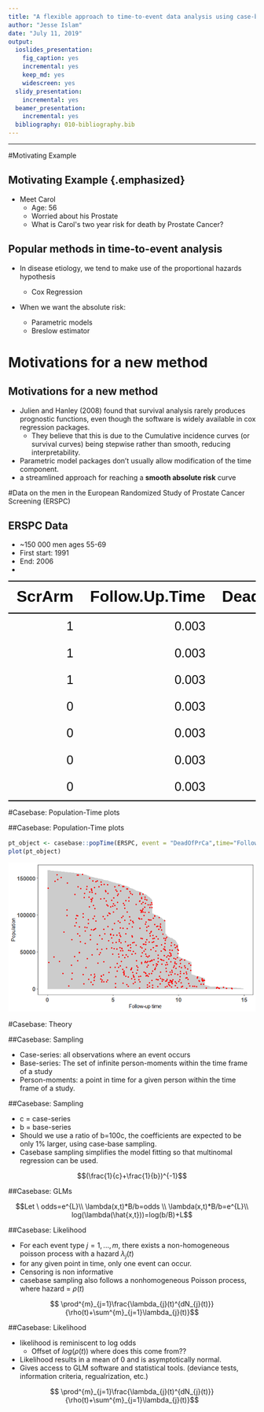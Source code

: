 ```yaml
---
title: "A flexible approach to time-to-event data analysis using case-base sampling"
author: "Jesse Islam"
date: "July 11, 2019"
output:
  ioslides_presentation:
    fig_caption: yes
    incremental: yes
    keep_md: yes
    widescreen: yes
  slidy_presentation:
    incremental: yes
  beamer_presentation:
    incremental: yes
  bibliography: 010-bibliography.bib
---
```





--- 

#Motivating Example

## Motivating Example {.emphasized}
* Meet Carol
    * Age: 56
    * Worried about his Prostate
    * What is Carol's two year risk for death by Prostate Cancer?

## Popular methods in time-to-event analysis 

* In disease etiology, we tend to make use of the proportional hazards hypothesis 
    * Cox Regression

* When we want the absolute risk:
    * Parametric models
    * Breslow estimator

# Motivations for a new method
## Motivations for a new method
 *  Julien and Hanley (2008) found that survival analysis rarely produces prognostic functions, even though the software is widely available in cox regression packages.
     * They believe that this is due to the Cumulative incidence curves (or survival curves) being stepwise rather than smooth, reducing interpretability.
 * Parametric model packages don’t usually allow modification of the time component.
 * a streamlined approach for reaching a **smooth absolute risk** curve


#Data on the men in the European Randomized Study of Prostate Cancer Screening (ERSPC)

## ERSPC Data

* ~150 000 men ages 55-69
* First start: 1991
* End: 2006 
*
<!--html_preserve--><div class="tabwid"><table style='border-collapse:collapse;'><thead><tr><td style="width:54px;height:18px;background-color:transparent;vertical-align: middle;transform: rotate(0deg);border-bottom: 2px solid rgba(0, 0, 0, 1.00);border-top: 2px solid rgba(0, 0, 0, 1.00);border-left: 0 solid rgba(0, 0, 0, 1.00);border-right: 0 solid rgba(0, 0, 0, 1.00);margin-bottom:0;margin-top:0;margin-left:0;margin-right:0;"><p style="margin:0;text-align:right;border-bottom: 0 solid rgba(0, 0, 0, 1.00);border-top: 0 solid rgba(0, 0, 0, 1.00);border-left: 0 solid rgba(0, 0, 0, 1.00);border-right: 0 solid rgba(0, 0, 0, 1.00);padding-bottom:10px;padding-top:10px;padding-left:10px;padding-right:10px;background-color:transparent;"><span style="font-family:'Arial';font-size:32px;font-weight:bold;font-style:normal;text-decoration:none;color:rgba(17, 17, 17, 1.00);background-color:transparent;">ScrArm</span></p></td><td style="width:54px;height:18px;background-color:transparent;vertical-align: middle;transform: rotate(0deg);border-bottom: 2px solid rgba(0, 0, 0, 1.00);border-top: 2px solid rgba(0, 0, 0, 1.00);border-left: 0 solid rgba(0, 0, 0, 1.00);border-right: 0 solid rgba(0, 0, 0, 1.00);margin-bottom:0;margin-top:0;margin-left:0;margin-right:0;"><p style="margin:0;text-align:right;border-bottom: 0 solid rgba(0, 0, 0, 1.00);border-top: 0 solid rgba(0, 0, 0, 1.00);border-left: 0 solid rgba(0, 0, 0, 1.00);border-right: 0 solid rgba(0, 0, 0, 1.00);padding-bottom:10px;padding-top:10px;padding-left:10px;padding-right:10px;background-color:transparent;"><span style="font-family:'Arial';font-size:32px;font-weight:bold;font-style:normal;text-decoration:none;color:rgba(17, 17, 17, 1.00);background-color:transparent;">Follow.Up.Time</span></p></td><td style="width:54px;height:18px;background-color:transparent;vertical-align: middle;transform: rotate(0deg);border-bottom: 2px solid rgba(0, 0, 0, 1.00);border-top: 2px solid rgba(0, 0, 0, 1.00);border-left: 0 solid rgba(0, 0, 0, 1.00);border-right: 0 solid rgba(0, 0, 0, 1.00);margin-bottom:0;margin-top:0;margin-left:0;margin-right:0;"><p style="margin:0;text-align:right;border-bottom: 0 solid rgba(0, 0, 0, 1.00);border-top: 0 solid rgba(0, 0, 0, 1.00);border-left: 0 solid rgba(0, 0, 0, 1.00);border-right: 0 solid rgba(0, 0, 0, 1.00);padding-bottom:10px;padding-top:10px;padding-left:10px;padding-right:10px;background-color:transparent;"><span style="font-family:'Arial';font-size:32px;font-weight:bold;font-style:normal;text-decoration:none;color:rgba(17, 17, 17, 1.00);background-color:transparent;">DeadOfPrCa</span></p></td></tr></thead><tbody><tr><td style="width:54px;height:18px;background-color:transparent;vertical-align: middle;transform: rotate(0deg);border-bottom: 0 solid rgba(0, 0, 0, 1.00);border-top: 0 solid rgba(0, 0, 0, 1.00);border-left: 0 solid rgba(0, 0, 0, 1.00);border-right: 0 solid rgba(0, 0, 0, 1.00);margin-bottom:0;margin-top:0;margin-left:0;margin-right:0;"><p style="margin:0;text-align:right;border-bottom: 0 solid rgba(0, 0, 0, 1.00);border-top: 0 solid rgba(0, 0, 0, 1.00);border-left: 0 solid rgba(0, 0, 0, 1.00);border-right: 0 solid rgba(0, 0, 0, 1.00);padding-bottom:10px;padding-top:10px;padding-left:10px;padding-right:10px;background-color:transparent;"><span style="font-family:'Arial';font-size:25px;font-weight:normal;font-style:normal;text-decoration:none;color:rgba(17, 17, 17, 1.00);background-color:transparent;">1</span></p></td><td style="width:54px;height:18px;background-color:transparent;vertical-align: middle;transform: rotate(0deg);border-bottom: 0 solid rgba(0, 0, 0, 1.00);border-top: 0 solid rgba(0, 0, 0, 1.00);border-left: 0 solid rgba(0, 0, 0, 1.00);border-right: 0 solid rgba(0, 0, 0, 1.00);margin-bottom:0;margin-top:0;margin-left:0;margin-right:0;"><p style="margin:0;text-align:right;border-bottom: 0 solid rgba(0, 0, 0, 1.00);border-top: 0 solid rgba(0, 0, 0, 1.00);border-left: 0 solid rgba(0, 0, 0, 1.00);border-right: 0 solid rgba(0, 0, 0, 1.00);padding-bottom:10px;padding-top:10px;padding-left:10px;padding-right:10px;background-color:transparent;"><span style="font-family:'Arial';font-size:25px;font-weight:normal;font-style:normal;text-decoration:none;color:rgba(17, 17, 17, 1.00);background-color:transparent;">0.003</span></p></td><td style="width:54px;height:18px;background-color:transparent;vertical-align: middle;transform: rotate(0deg);border-bottom: 0 solid rgba(0, 0, 0, 1.00);border-top: 0 solid rgba(0, 0, 0, 1.00);border-left: 0 solid rgba(0, 0, 0, 1.00);border-right: 0 solid rgba(0, 0, 0, 1.00);margin-bottom:0;margin-top:0;margin-left:0;margin-right:0;"><p style="margin:0;text-align:right;border-bottom: 0 solid rgba(0, 0, 0, 1.00);border-top: 0 solid rgba(0, 0, 0, 1.00);border-left: 0 solid rgba(0, 0, 0, 1.00);border-right: 0 solid rgba(0, 0, 0, 1.00);padding-bottom:10px;padding-top:10px;padding-left:10px;padding-right:10px;background-color:transparent;"><span style="font-family:'Arial';font-size:25px;font-weight:normal;font-style:normal;text-decoration:none;color:rgba(17, 17, 17, 1.00);background-color:transparent;">0</span></p></td></tr><tr><td style="width:54px;height:18px;background-color:transparent;vertical-align: middle;transform: rotate(0deg);border-bottom: 0 solid rgba(0, 0, 0, 1.00);border-top: 0 solid rgba(0, 0, 0, 1.00);border-left: 0 solid rgba(0, 0, 0, 1.00);border-right: 0 solid rgba(0, 0, 0, 1.00);margin-bottom:0;margin-top:0;margin-left:0;margin-right:0;"><p style="margin:0;text-align:right;border-bottom: 0 solid rgba(0, 0, 0, 1.00);border-top: 0 solid rgba(0, 0, 0, 1.00);border-left: 0 solid rgba(0, 0, 0, 1.00);border-right: 0 solid rgba(0, 0, 0, 1.00);padding-bottom:10px;padding-top:10px;padding-left:10px;padding-right:10px;background-color:transparent;"><span style="font-family:'Arial';font-size:25px;font-weight:normal;font-style:normal;text-decoration:none;color:rgba(17, 17, 17, 1.00);background-color:transparent;">1</span></p></td><td style="width:54px;height:18px;background-color:transparent;vertical-align: middle;transform: rotate(0deg);border-bottom: 0 solid rgba(0, 0, 0, 1.00);border-top: 0 solid rgba(0, 0, 0, 1.00);border-left: 0 solid rgba(0, 0, 0, 1.00);border-right: 0 solid rgba(0, 0, 0, 1.00);margin-bottom:0;margin-top:0;margin-left:0;margin-right:0;"><p style="margin:0;text-align:right;border-bottom: 0 solid rgba(0, 0, 0, 1.00);border-top: 0 solid rgba(0, 0, 0, 1.00);border-left: 0 solid rgba(0, 0, 0, 1.00);border-right: 0 solid rgba(0, 0, 0, 1.00);padding-bottom:10px;padding-top:10px;padding-left:10px;padding-right:10px;background-color:transparent;"><span style="font-family:'Arial';font-size:25px;font-weight:normal;font-style:normal;text-decoration:none;color:rgba(17, 17, 17, 1.00);background-color:transparent;">0.003</span></p></td><td style="width:54px;height:18px;background-color:transparent;vertical-align: middle;transform: rotate(0deg);border-bottom: 0 solid rgba(0, 0, 0, 1.00);border-top: 0 solid rgba(0, 0, 0, 1.00);border-left: 0 solid rgba(0, 0, 0, 1.00);border-right: 0 solid rgba(0, 0, 0, 1.00);margin-bottom:0;margin-top:0;margin-left:0;margin-right:0;"><p style="margin:0;text-align:right;border-bottom: 0 solid rgba(0, 0, 0, 1.00);border-top: 0 solid rgba(0, 0, 0, 1.00);border-left: 0 solid rgba(0, 0, 0, 1.00);border-right: 0 solid rgba(0, 0, 0, 1.00);padding-bottom:10px;padding-top:10px;padding-left:10px;padding-right:10px;background-color:transparent;"><span style="font-family:'Arial';font-size:25px;font-weight:normal;font-style:normal;text-decoration:none;color:rgba(17, 17, 17, 1.00);background-color:transparent;">0</span></p></td></tr><tr><td style="width:54px;height:18px;background-color:transparent;vertical-align: middle;transform: rotate(0deg);border-bottom: 0 solid rgba(0, 0, 0, 1.00);border-top: 0 solid rgba(0, 0, 0, 1.00);border-left: 0 solid rgba(0, 0, 0, 1.00);border-right: 0 solid rgba(0, 0, 0, 1.00);margin-bottom:0;margin-top:0;margin-left:0;margin-right:0;"><p style="margin:0;text-align:right;border-bottom: 0 solid rgba(0, 0, 0, 1.00);border-top: 0 solid rgba(0, 0, 0, 1.00);border-left: 0 solid rgba(0, 0, 0, 1.00);border-right: 0 solid rgba(0, 0, 0, 1.00);padding-bottom:10px;padding-top:10px;padding-left:10px;padding-right:10px;background-color:transparent;"><span style="font-family:'Arial';font-size:25px;font-weight:normal;font-style:normal;text-decoration:none;color:rgba(17, 17, 17, 1.00);background-color:transparent;">1</span></p></td><td style="width:54px;height:18px;background-color:transparent;vertical-align: middle;transform: rotate(0deg);border-bottom: 0 solid rgba(0, 0, 0, 1.00);border-top: 0 solid rgba(0, 0, 0, 1.00);border-left: 0 solid rgba(0, 0, 0, 1.00);border-right: 0 solid rgba(0, 0, 0, 1.00);margin-bottom:0;margin-top:0;margin-left:0;margin-right:0;"><p style="margin:0;text-align:right;border-bottom: 0 solid rgba(0, 0, 0, 1.00);border-top: 0 solid rgba(0, 0, 0, 1.00);border-left: 0 solid rgba(0, 0, 0, 1.00);border-right: 0 solid rgba(0, 0, 0, 1.00);padding-bottom:10px;padding-top:10px;padding-left:10px;padding-right:10px;background-color:transparent;"><span style="font-family:'Arial';font-size:25px;font-weight:normal;font-style:normal;text-decoration:none;color:rgba(17, 17, 17, 1.00);background-color:transparent;">0.003</span></p></td><td style="width:54px;height:18px;background-color:transparent;vertical-align: middle;transform: rotate(0deg);border-bottom: 0 solid rgba(0, 0, 0, 1.00);border-top: 0 solid rgba(0, 0, 0, 1.00);border-left: 0 solid rgba(0, 0, 0, 1.00);border-right: 0 solid rgba(0, 0, 0, 1.00);margin-bottom:0;margin-top:0;margin-left:0;margin-right:0;"><p style="margin:0;text-align:right;border-bottom: 0 solid rgba(0, 0, 0, 1.00);border-top: 0 solid rgba(0, 0, 0, 1.00);border-left: 0 solid rgba(0, 0, 0, 1.00);border-right: 0 solid rgba(0, 0, 0, 1.00);padding-bottom:10px;padding-top:10px;padding-left:10px;padding-right:10px;background-color:transparent;"><span style="font-family:'Arial';font-size:25px;font-weight:normal;font-style:normal;text-decoration:none;color:rgba(17, 17, 17, 1.00);background-color:transparent;">0</span></p></td></tr><tr><td style="width:54px;height:18px;background-color:transparent;vertical-align: middle;transform: rotate(0deg);border-bottom: 0 solid rgba(0, 0, 0, 1.00);border-top: 0 solid rgba(0, 0, 0, 1.00);border-left: 0 solid rgba(0, 0, 0, 1.00);border-right: 0 solid rgba(0, 0, 0, 1.00);margin-bottom:0;margin-top:0;margin-left:0;margin-right:0;"><p style="margin:0;text-align:right;border-bottom: 0 solid rgba(0, 0, 0, 1.00);border-top: 0 solid rgba(0, 0, 0, 1.00);border-left: 0 solid rgba(0, 0, 0, 1.00);border-right: 0 solid rgba(0, 0, 0, 1.00);padding-bottom:10px;padding-top:10px;padding-left:10px;padding-right:10px;background-color:transparent;"><span style="font-family:'Arial';font-size:25px;font-weight:normal;font-style:normal;text-decoration:none;color:rgba(17, 17, 17, 1.00);background-color:transparent;">0</span></p></td><td style="width:54px;height:18px;background-color:transparent;vertical-align: middle;transform: rotate(0deg);border-bottom: 0 solid rgba(0, 0, 0, 1.00);border-top: 0 solid rgba(0, 0, 0, 1.00);border-left: 0 solid rgba(0, 0, 0, 1.00);border-right: 0 solid rgba(0, 0, 0, 1.00);margin-bottom:0;margin-top:0;margin-left:0;margin-right:0;"><p style="margin:0;text-align:right;border-bottom: 0 solid rgba(0, 0, 0, 1.00);border-top: 0 solid rgba(0, 0, 0, 1.00);border-left: 0 solid rgba(0, 0, 0, 1.00);border-right: 0 solid rgba(0, 0, 0, 1.00);padding-bottom:10px;padding-top:10px;padding-left:10px;padding-right:10px;background-color:transparent;"><span style="font-family:'Arial';font-size:25px;font-weight:normal;font-style:normal;text-decoration:none;color:rgba(17, 17, 17, 1.00);background-color:transparent;">0.003</span></p></td><td style="width:54px;height:18px;background-color:transparent;vertical-align: middle;transform: rotate(0deg);border-bottom: 0 solid rgba(0, 0, 0, 1.00);border-top: 0 solid rgba(0, 0, 0, 1.00);border-left: 0 solid rgba(0, 0, 0, 1.00);border-right: 0 solid rgba(0, 0, 0, 1.00);margin-bottom:0;margin-top:0;margin-left:0;margin-right:0;"><p style="margin:0;text-align:right;border-bottom: 0 solid rgba(0, 0, 0, 1.00);border-top: 0 solid rgba(0, 0, 0, 1.00);border-left: 0 solid rgba(0, 0, 0, 1.00);border-right: 0 solid rgba(0, 0, 0, 1.00);padding-bottom:10px;padding-top:10px;padding-left:10px;padding-right:10px;background-color:transparent;"><span style="font-family:'Arial';font-size:25px;font-weight:normal;font-style:normal;text-decoration:none;color:rgba(17, 17, 17, 1.00);background-color:transparent;">0</span></p></td></tr><tr><td style="width:54px;height:18px;background-color:transparent;vertical-align: middle;transform: rotate(0deg);border-bottom: 0 solid rgba(0, 0, 0, 1.00);border-top: 0 solid rgba(0, 0, 0, 1.00);border-left: 0 solid rgba(0, 0, 0, 1.00);border-right: 0 solid rgba(0, 0, 0, 1.00);margin-bottom:0;margin-top:0;margin-left:0;margin-right:0;"><p style="margin:0;text-align:right;border-bottom: 0 solid rgba(0, 0, 0, 1.00);border-top: 0 solid rgba(0, 0, 0, 1.00);border-left: 0 solid rgba(0, 0, 0, 1.00);border-right: 0 solid rgba(0, 0, 0, 1.00);padding-bottom:10px;padding-top:10px;padding-left:10px;padding-right:10px;background-color:transparent;"><span style="font-family:'Arial';font-size:25px;font-weight:normal;font-style:normal;text-decoration:none;color:rgba(17, 17, 17, 1.00);background-color:transparent;">0</span></p></td><td style="width:54px;height:18px;background-color:transparent;vertical-align: middle;transform: rotate(0deg);border-bottom: 0 solid rgba(0, 0, 0, 1.00);border-top: 0 solid rgba(0, 0, 0, 1.00);border-left: 0 solid rgba(0, 0, 0, 1.00);border-right: 0 solid rgba(0, 0, 0, 1.00);margin-bottom:0;margin-top:0;margin-left:0;margin-right:0;"><p style="margin:0;text-align:right;border-bottom: 0 solid rgba(0, 0, 0, 1.00);border-top: 0 solid rgba(0, 0, 0, 1.00);border-left: 0 solid rgba(0, 0, 0, 1.00);border-right: 0 solid rgba(0, 0, 0, 1.00);padding-bottom:10px;padding-top:10px;padding-left:10px;padding-right:10px;background-color:transparent;"><span style="font-family:'Arial';font-size:25px;font-weight:normal;font-style:normal;text-decoration:none;color:rgba(17, 17, 17, 1.00);background-color:transparent;">0.003</span></p></td><td style="width:54px;height:18px;background-color:transparent;vertical-align: middle;transform: rotate(0deg);border-bottom: 0 solid rgba(0, 0, 0, 1.00);border-top: 0 solid rgba(0, 0, 0, 1.00);border-left: 0 solid rgba(0, 0, 0, 1.00);border-right: 0 solid rgba(0, 0, 0, 1.00);margin-bottom:0;margin-top:0;margin-left:0;margin-right:0;"><p style="margin:0;text-align:right;border-bottom: 0 solid rgba(0, 0, 0, 1.00);border-top: 0 solid rgba(0, 0, 0, 1.00);border-left: 0 solid rgba(0, 0, 0, 1.00);border-right: 0 solid rgba(0, 0, 0, 1.00);padding-bottom:10px;padding-top:10px;padding-left:10px;padding-right:10px;background-color:transparent;"><span style="font-family:'Arial';font-size:25px;font-weight:normal;font-style:normal;text-decoration:none;color:rgba(17, 17, 17, 1.00);background-color:transparent;">0</span></p></td></tr><tr><td style="width:54px;height:18px;background-color:transparent;vertical-align: middle;transform: rotate(0deg);border-bottom: 0 solid rgba(0, 0, 0, 1.00);border-top: 0 solid rgba(0, 0, 0, 1.00);border-left: 0 solid rgba(0, 0, 0, 1.00);border-right: 0 solid rgba(0, 0, 0, 1.00);margin-bottom:0;margin-top:0;margin-left:0;margin-right:0;"><p style="margin:0;text-align:right;border-bottom: 0 solid rgba(0, 0, 0, 1.00);border-top: 0 solid rgba(0, 0, 0, 1.00);border-left: 0 solid rgba(0, 0, 0, 1.00);border-right: 0 solid rgba(0, 0, 0, 1.00);padding-bottom:10px;padding-top:10px;padding-left:10px;padding-right:10px;background-color:transparent;"><span style="font-family:'Arial';font-size:25px;font-weight:normal;font-style:normal;text-decoration:none;color:rgba(17, 17, 17, 1.00);background-color:transparent;">0</span></p></td><td style="width:54px;height:18px;background-color:transparent;vertical-align: middle;transform: rotate(0deg);border-bottom: 0 solid rgba(0, 0, 0, 1.00);border-top: 0 solid rgba(0, 0, 0, 1.00);border-left: 0 solid rgba(0, 0, 0, 1.00);border-right: 0 solid rgba(0, 0, 0, 1.00);margin-bottom:0;margin-top:0;margin-left:0;margin-right:0;"><p style="margin:0;text-align:right;border-bottom: 0 solid rgba(0, 0, 0, 1.00);border-top: 0 solid rgba(0, 0, 0, 1.00);border-left: 0 solid rgba(0, 0, 0, 1.00);border-right: 0 solid rgba(0, 0, 0, 1.00);padding-bottom:10px;padding-top:10px;padding-left:10px;padding-right:10px;background-color:transparent;"><span style="font-family:'Arial';font-size:25px;font-weight:normal;font-style:normal;text-decoration:none;color:rgba(17, 17, 17, 1.00);background-color:transparent;">0.003</span></p></td><td style="width:54px;height:18px;background-color:transparent;vertical-align: middle;transform: rotate(0deg);border-bottom: 0 solid rgba(0, 0, 0, 1.00);border-top: 0 solid rgba(0, 0, 0, 1.00);border-left: 0 solid rgba(0, 0, 0, 1.00);border-right: 0 solid rgba(0, 0, 0, 1.00);margin-bottom:0;margin-top:0;margin-left:0;margin-right:0;"><p style="margin:0;text-align:right;border-bottom: 0 solid rgba(0, 0, 0, 1.00);border-top: 0 solid rgba(0, 0, 0, 1.00);border-left: 0 solid rgba(0, 0, 0, 1.00);border-right: 0 solid rgba(0, 0, 0, 1.00);padding-bottom:10px;padding-top:10px;padding-left:10px;padding-right:10px;background-color:transparent;"><span style="font-family:'Arial';font-size:25px;font-weight:normal;font-style:normal;text-decoration:none;color:rgba(17, 17, 17, 1.00);background-color:transparent;">0</span></p></td></tr><tr><td style="width:54px;height:18px;background-color:transparent;vertical-align: middle;transform: rotate(0deg);border-bottom: 2px solid rgba(0, 0, 0, 1.00);border-top: 0 solid rgba(0, 0, 0, 1.00);border-left: 0 solid rgba(0, 0, 0, 1.00);border-right: 0 solid rgba(0, 0, 0, 1.00);margin-bottom:0;margin-top:0;margin-left:0;margin-right:0;"><p style="margin:0;text-align:right;border-bottom: 0 solid rgba(0, 0, 0, 1.00);border-top: 0 solid rgba(0, 0, 0, 1.00);border-left: 0 solid rgba(0, 0, 0, 1.00);border-right: 0 solid rgba(0, 0, 0, 1.00);padding-bottom:10px;padding-top:10px;padding-left:10px;padding-right:10px;background-color:transparent;"><span style="font-family:'Arial';font-size:25px;font-weight:normal;font-style:normal;text-decoration:none;color:rgba(17, 17, 17, 1.00);background-color:transparent;">0</span></p></td><td style="width:54px;height:18px;background-color:transparent;vertical-align: middle;transform: rotate(0deg);border-bottom: 2px solid rgba(0, 0, 0, 1.00);border-top: 0 solid rgba(0, 0, 0, 1.00);border-left: 0 solid rgba(0, 0, 0, 1.00);border-right: 0 solid rgba(0, 0, 0, 1.00);margin-bottom:0;margin-top:0;margin-left:0;margin-right:0;"><p style="margin:0;text-align:right;border-bottom: 0 solid rgba(0, 0, 0, 1.00);border-top: 0 solid rgba(0, 0, 0, 1.00);border-left: 0 solid rgba(0, 0, 0, 1.00);border-right: 0 solid rgba(0, 0, 0, 1.00);padding-bottom:10px;padding-top:10px;padding-left:10px;padding-right:10px;background-color:transparent;"><span style="font-family:'Arial';font-size:25px;font-weight:normal;font-style:normal;text-decoration:none;color:rgba(17, 17, 17, 1.00);background-color:transparent;">0.003</span></p></td><td style="width:54px;height:18px;background-color:transparent;vertical-align: middle;transform: rotate(0deg);border-bottom: 2px solid rgba(0, 0, 0, 1.00);border-top: 0 solid rgba(0, 0, 0, 1.00);border-left: 0 solid rgba(0, 0, 0, 1.00);border-right: 0 solid rgba(0, 0, 0, 1.00);margin-bottom:0;margin-top:0;margin-left:0;margin-right:0;"><p style="margin:0;text-align:right;border-bottom: 0 solid rgba(0, 0, 0, 1.00);border-top: 0 solid rgba(0, 0, 0, 1.00);border-left: 0 solid rgba(0, 0, 0, 1.00);border-right: 0 solid rgba(0, 0, 0, 1.00);padding-bottom:10px;padding-top:10px;padding-left:10px;padding-right:10px;background-color:transparent;"><span style="font-family:'Arial';font-size:25px;font-weight:normal;font-style:normal;text-decoration:none;color:rgba(17, 17, 17, 1.00);background-color:transparent;">0</span></p></td></tr></tbody></table></div><!--/html_preserve-->


#Casebase: Population-Time plots

##Casebase: Population-Time plots

```r
pt_object <- casebase::popTime(ERSPC, event = "DeadOfPrCa",time="Follow.Up.Time")
plot(pt_object)
```

![](ioslidesuseR_files/figure-html/unnamed-chunk-2-1.png)<!-- -->

#Casebase: Theory

##Casebase: Sampling

* Case-series: all observations where an event occurs
* Base-series: The set of infinite person-moments within the time frame of a study
* Person-moments: a point in time for a given person within the time frame of a study.


##Casebase: Sampling

* c = case-series
* b = base-series
* Should we use a ratio of b=100c, the coefficients are expected to be only 1% larger, using case-base sampling.
* Casebase sampling simplifies the model fitting so that multinomal regression can be used.

$$(\frac{1}{c}+\frac{1}{b})^{-1}$$

##Casebase: GLMs

 $$Let \ odds=e^{L}\\
    \lambda(x,t)*B/b=odds \\
    \lambda(x,t)*B/b=e^{L}\\
    log(\lambda(\hat{x,t}))=log(b/B)+L$$

##Casebase: Likelihood

* For each event type $j=1,...,m$, there exists a non-homogeneous poisson process with a hazard $\lambda_{j}(t)$
* for any given point in time, only one event can occur.
* Censoring is non informative
* casebase sampling also follows a nonhomogeneous Poisson process, where hazard = $\rho(t)$

$$ \prod^{m}_{j=1}\frac{\lambda_{j}(t)^{dN_{j}(t)}}{\rho(t)+\sum^{m}_{j=1}\lambda_{j}(t)}$$

##Casebase: Likelihood

* likelihood is reminiscent to log odds
    * Offset of $log(\rho(t))$ where does this come from??
* Likelihood results in a mean of 0 and is asymptotically normal.
* Gives access to GLM software and statistical tools. (deviance tests, information criteria, regualrization, etc.)

$$ \prod^{m}_{j=1}\frac{\lambda_{j}(t)^{dN_{j}(t)}}{\rho(t)+\sum^{m}_{j=1}\lambda_{j}(t)}$$


